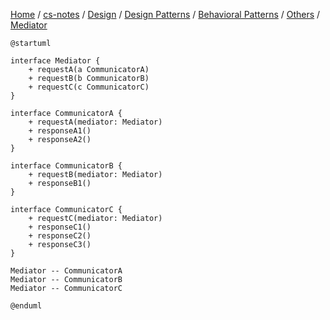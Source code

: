 [Home](https://mengxianbin.github.io) /
[cs-notes](https://mengxianbin.github.io/cs-notes/site) /
[Design](https://mengxianbin.github.io/cs-notes/site/Design) /
[Design Patterns](https://mengxianbin.github.io/cs-notes/site/Design/Design%20Patterns) /
[Behavioral Patterns](https://mengxianbin.github.io/cs-notes/site/Design/Design%20Patterns/Behavioral%20Patterns) /
[Others](https://mengxianbin.github.io/cs-notes/site/Design/Design%20Patterns/Behavioral%20Patterns/Others) /
[Mediator](https://mengxianbin.github.io/cs-notes/site/Design/Design%20Patterns/Behavioral%20Patterns/Others/Mediator)


```puml
@startuml

interface Mediator {
    + requestA(a CommunicatorA)
    + requestB(b CommunicatorB)
    + requestC(c CommunicatorC)
}

interface CommunicatorA {
    + requestA(mediator: Mediator)
    + responseA1()
    + responseA2()
}

interface CommunicatorB {
    + requestB(mediator: Mediator)
    + responseB1()
}

interface CommunicatorC {
    + requestC(mediator: Mediator)
    + responseC1()
    + responseC2()
    + responseC3()
}

Mediator -- CommunicatorA
Mediator -- CommunicatorB
Mediator -- CommunicatorC

@enduml
```
